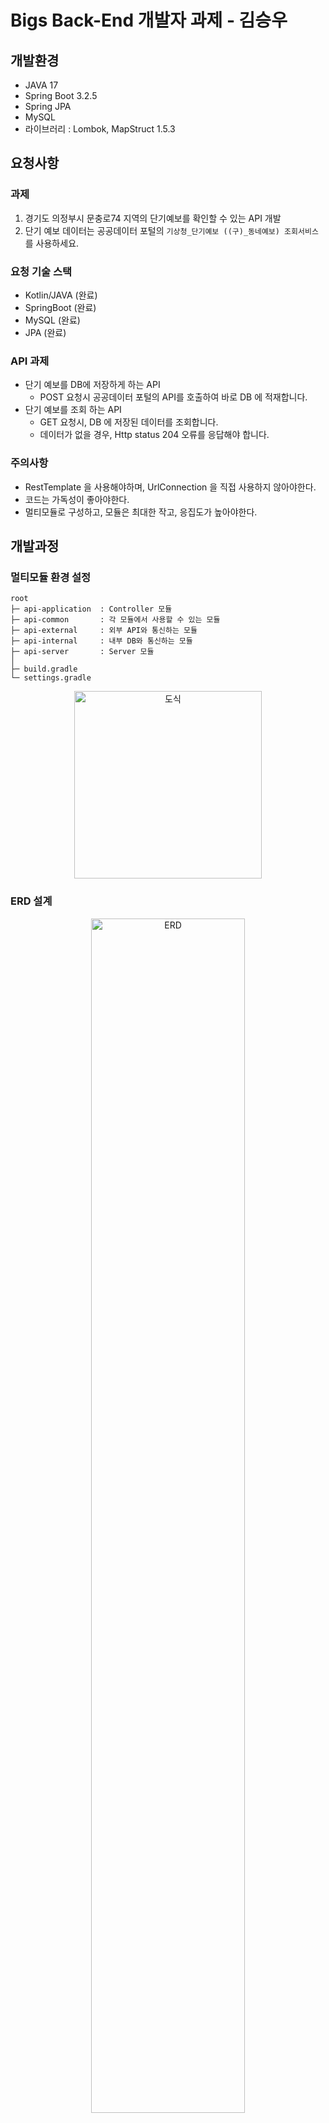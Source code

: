 # Bigs Back-End 개발자 과제 - 김승우

## 개발환경

- JAVA 17
- Spring Boot 3.2.5
- Spring JPA
- MySQL
- 라이브러리 : Lombok, MapStruct 1.5.3


## 요청사항

### 과제
1. 경기도 의정부시 문충로74 지역의 단기예보를 확인할 수 있는 API 개발
2. 단기 예보 데이터는 공공데이터 포털의 ```기상청_단기예보 ((구)_동네예보) 조회서비스``` 를 사용하세요.

### 요청 기술 스택
- Kotlin/JAVA (완료)
- SpringBoot (완료)
- MySQL (완료)
- JPA (완료)

### API 과제

- 단기 예보를 DB에 저장하게 하는 API
    - POST 요청시 공공데이터 포털의 API를 호출하여 바로 DB 에 적재합니다.
- 단기 예보를 조회 하는 API
    - GET 요청시, DB 에 저장된 데이터를 조회합니다.
    - 데이터가 없을 경우, Http status 204 오류를 응답해야 합니다.

### 주의사항
- RestTemplate 을 사용해야하며, UrlConnection 을 직접 사용하지 않아야한다.
- 코드는 가독성이 좋아야한다.
- 멀티모듈로 구성하고, 모듈은 최대한 작고, 응집도가 높아야한다.



## 개발과정

### 멀티모듈 환경 설정
    root
    ├─ api-application  : Controller 모듈
    ├─ api-common       : 각 모듈에서 사용할 수 있는 모듈
    ├─ api-external     : 외부 API와 통신하는 모듈
    ├─ api-internal     : 내부 DB와 통신하는 모듈
    ├─ api-server       : Server 모듈
    │
    ├─ build.gradle
    └─ settings.gradle

<p align="center">
    <img src="https://github.com/KIMSEUNGWO/Room_Project/assets/128001994/1d27a7fd-fcc4-42fb-9599-0dfca00162da" style="height:300px;" alt="도식"/>
</p>

### ERD 설계
<p align="center">
  <img src="https://github.com/KIMSEUNGWO/multi_module_architecture/assets/128001994/5b26659b-ea7b-4287-9fd8-4fbdc851913e" style="width: 70%" alt="ERD"/>
</p>

### 예외처리

RestControllerAdvice : ```ExceptionHandlerController```

```DataException``` : 외부API 예외처리, 요청데이터 및 과 함께 ```HTTP_STATUS : 400 BAD_REQUEST``` 를 반환한다.

```NotFoundDataException``` : 외부API 조회결과 데이터가 존재하지 않은경우, DB에 해당 날짜의 데이터가 존재하지 않은경우 ```HTTP_STATUS : 204 NO_CONTENT``` 를 반환한다.

```ErrorCode enum``` : 단기예보API 내부 예외코드


### 요청객체

데이터의 Request 는 ```RequestDto``` 객체가 담당한다.

요청데이터가 null인경우 default 값인 현재일 기준 이전 날을 데이터로 사용한다.

요청데이터가 형식과 일치하지 않거나, 현재일 기준 3일전 또는 이후라면 ```DataException``` 이 발생한다.

```
    {
        "date" : "20241231" // yyyyMMdd String
    }
```

### 응답객체

데이터의 Response 는 ```ResponseMessage``` 객체를 사용한다.

```
    {
        "result" : "OK",
        "message" : "조회성공"
    }
```

<br>

데이터를 반환하는경우 ```ResponseMessage```를 상속받은 ```ResponseData<?>``` 객체를 사용한다

```
    {
        "result" : "OK",
        "message" : "조회성공",
        "data" : [...]
    }
```


### 과제 1.

- POST 요청 시 공공테이터 포탈 API에서 데이터를 조회하여 DB에 저장해야한다.

#### POST /demo/v1/post

#### Content-Type: application/json
```
    {
        "date" : "20241231"
    }
```

<details>
    <summary><strong>과제1 설명</strong></summary>


```
@Component
public class CustomTemplate {

    private final RestTemplate restTemplate;
    private final HttpEntity<?> entity;

    public CustomTemplate() {
        this.restTemplate = new RestTemplate();
        this.entity = new HttpEntity<>(getHeaders());
    }

    private HttpHeaders getHeaders() {
        HttpHeaders headers = new HttpHeaders();
        headers.setContentType(MediaType.APPLICATION_JSON);
        headers.set("Accept", "*/*;q=0.9");
        return headers;
    }

    public <T> T get(URI uri, Class<T> clazz) {
        return restTemplate.exchange(uri, HttpMethod.GET, entity, clazz).getBody();
    }
    
}
```

RestTemplate 을 ```CustomTemplate``` class 로 감싸고 Bean으로 등록시켜 싱글톤으로 구성했습니다.

요청시 uri 주소 ```customTemplate.get()``` 요청 시 uri 주소를 통해 GET 요청이 되며 clazz 타입으로 반환됩니다.

제네릭을 사용한 이유는 외부에서 타입을 주입 받음으로써 객체 간의 결합도를 낮추고,
요청 uri, 반환타입이 변경에 수정없이 대응할 수 있기 때문에 사용했습니다.

조회 결과는 ```JsonData```class에 담겨 Controller로 반환됩니다.

이 과정에서 단기예보API 내부예외가 발생한 경우 ```DataException```, 요청한 데이터가 없다면 ```NotFountDataException``` 이 발생합니다.

```api-external``` 모듈의 객체를 바인딩 하고 ```api-internal``` 모듈로 이동합니다.

JPA로 데이터를 저장합니다.

</details>

<br>

### 과제 2.

- GET 요청 시 DB에 저장된 데이터를 조회한다. 데이터가 없을 경우 ```HTTP STATUS 204``` 를 반환한다.

#### GET /demo/v1/get?date=20241231

<details>
    <summary><strong>과제2 설명</strong></summary>

사용자로부터 요청받은 날짜를 DB에서 조회합니다.

데이터가 존재하지 않으면, ```NotFountDataException``` 이 발생하고 ExceptionHandler에 의해 HTTP STATUS 204를 반환합니다.

데이터 조회 완료 예시

```
{
    "result": "OK",
    "message": "조회성공",
    "data": [
        {
            "date": "2024-04-29 06:00",
            "detailData": [
                "1시간 기온 : 15℃",
                "풍속(동서성분) : -1.8m/s",
                "풍속(남북성분) : -0.9m/s",
                "풍향 : 65deg",
                "풍속 : 2.1m/s",
                "하늘상태 : 흐림",
                "강수형태 : 없음",
                "강수확률 : 30%",
                "파고 : 0m",
                "1시간 강수량 : 강수없음",
                "습도 : 75%",
                "1시간 신적설 : 적설없음"
            ]
        },
        {
          ...
        }
    ]
}
```
</details>
